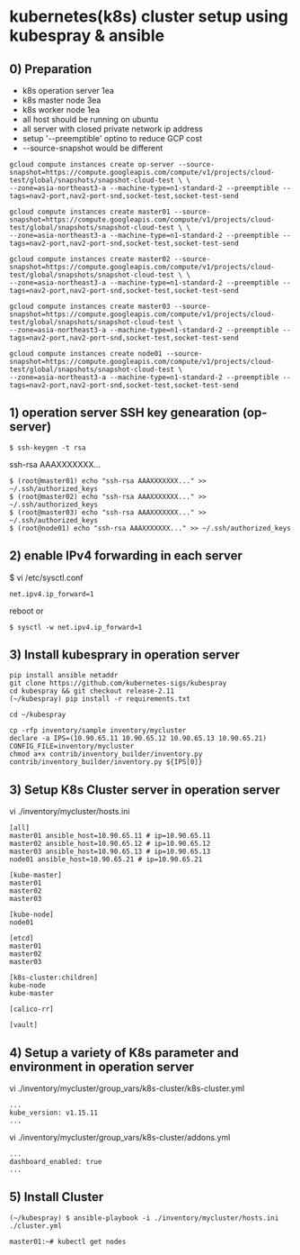 # kubernetes(k8s) cluster setup using kubespray & ansible

## 0) Preparation

- k8s operation server 1ea
- k8s master node 3ea
- k8s worker node 1ea
- all host should be running on ubuntu
- all server with closed private network ip address
- setup '--preemptible' optino to reduce GCP cost
- --source-snapshot would be different
```
gcloud compute instances create op-server --source-snapshot=https://compute.googleapis.com/compute/v1/projects/cloud-test/global/snapshots/snapshot-cloud-test \ \
--zone=asia-northeast3-a --machine-type=n1-standard-2 --preemptible --tags=nav2-port,nav2-port-snd,socket-test,socket-test-send 

gcloud compute instances create master01 --source-snapshot=https://compute.googleapis.com/compute/v1/projects/cloud-test/global/snapshots/snapshot-cloud-test \ \
--zone=asia-northeast3-a --machine-type=n1-standard-2 --preemptible --tags=nav2-port,nav2-port-snd,socket-test,socket-test-send 

gcloud compute instances create master02 --source-snapshot=https://compute.googleapis.com/compute/v1/projects/cloud-test/global/snapshots/snapshot-cloud-test \ \
--zone=asia-northeast3-a --machine-type=n1-standard-2 --preemptible --tags=nav2-port,nav2-port-snd,socket-test,socket-test-send 

gcloud compute instances create master03 --source-snapshot=https://compute.googleapis.com/compute/v1/projects/cloud-test/global/snapshots/snapshot-cloud-test \
--zone=asia-northeast3-a --machine-type=n1-standard-2 --preemptible --tags=nav2-port,nav2-port-snd,socket-test,socket-test-send 

gcloud compute instances create node01 --source-snapshot=https://compute.googleapis.com/compute/v1/projects/cloud-test/global/snapshots/snapshot-cloud-test \
--zone=asia-northeast3-a --machine-type=n1-standard-2 --preemptible --tags=nav2-port,nav2-port-snd,socket-test,socket-test-send 
```


## 1) operation server SSH key genearation (op-server)
```
$ ssh-keygen -t rsa
```
ssh-rsa AAAXXXXXXX...

```
$ (root@master01) echo "ssh-rsa AAAXXXXXXX..." >> ~/.ssh/authorized_keys
$ (root@master02) echo "ssh-rsa AAAXXXXXXX..." >> ~/.ssh/authorized_keys
$ (root@master03) echo "ssh-rsa AAAXXXXXXX..." >> ~/.ssh/authorized_keys
$ (root@node01) echo "ssh-rsa AAAXXXXXXX..." >> ~/.ssh/authorized_keys
```

## 2) enable IPv4 forwarding in each server
$ vi /etc/sysctl.conf
```
net.ipv4.ip_forward=1
```
reboot
or
```
$ sysctl -w net.ipv4.ip_forward=1
```

## 3) Install kubesprary in operation server
```
pip install ansible netaddr
git clone https://github.com/kubernetes-sigs/kubespray
cd kubespray && git checkout release-2.11
(~/kubespray) pip install -r requirements.txt
```
```
cd ~/kubespray

cp -rfp inventory/sample inventory/mycluster
declare -a IPS=(10.90.65.11 10.90.65.12 10.90.65.13 10.90.65.21)
CONFIG_FILE=inventory/mycluster
chmod a+x contrib/inventory_builder/inventory.py 
contrib/inventory_builder/inventory.py ${IPS[0]}
```

## 3) Setup K8s Cluster server in operation server

vi ./inventory/mycluster/hosts.ini
```
[all]
master01 ansible_host=10.90.65.11 # ip=10.90.65.11
master02 ansible_host=10.90.65.12 # ip=10.90.65.12
master03 ansible_host=10.90.65.13 # ip=10.90.65.13
node01 ansible_host=10.90.65.21 # ip=10.90.65.21

[kube-master]
master01
master02
master03

[kube-node]
node01

[etcd]
master01
master02
master03

[k8s-cluster:children]
kube-node
kube-master

[calico-rr]

[vault]
```

## 4) Setup a variety of K8s parameter and environment in operation server

vi ./inventory/mycluster/group_vars/k8s-cluster/k8s-cluster.yml
```
...
kube_version: v1.15.11
...
```

vi ./inventory/mycluster/group_vars/k8s-cluster/addons.yml
```
...
dashboard_enabled: true
...
```

## 5) Install Cluster 

```
(~/kubespray) $ ansible-playbook -i ./inventory/mycluster/hosts.ini ./cluster.yml
```
```
master01:~# kubectl get nodes
```
